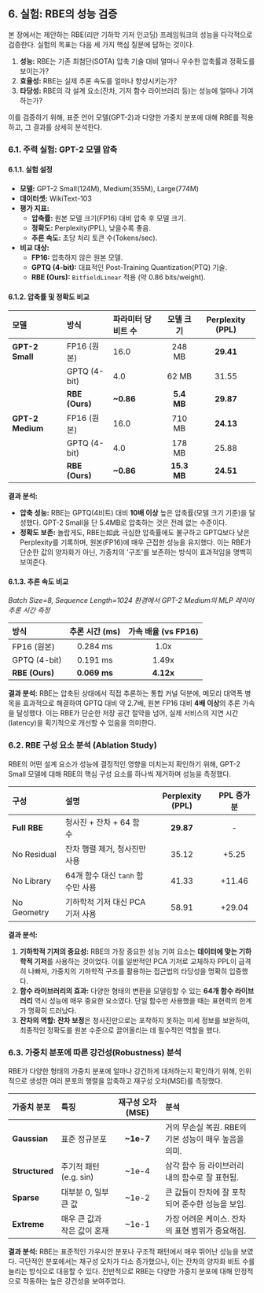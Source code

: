 ## 6. 실험: RBE의 성능 검증

본 장에서는 제안하는 RBE(리만 기하학 기저 인코딩) 프레임워크의 성능을 다각적으로 검증한다. 실험의 목표는 다음 세 가지 핵심 질문에 답하는 것이다.

1.  **성능:** RBE는 기존 최첨단(SOTA) 압축 기술 대비 얼마나 우수한 압축률과 정확도를 보이는가?
2.  **효율성:** RBE는 실제 추론 속도를 얼마나 향상시키는가?
3.  **타당성:** RBE의 각 설계 요소(잔차, 기저 함수 라이브러리 등)는 성능에 얼마나 기여하는가?

이를 검증하기 위해, 표준 언어 모델(GPT-2)과 다양한 가중치 분포에 대해 RBE를 적용하고, 그 결과를 상세히 분석한다.

### 6.1. 주력 실험: GPT-2 모델 압축

#### 6.1.1. 실험 설정

-   **모델:** GPT-2 Small(124M), Medium(355M), Large(774M)
-   **데이터셋:** WikiText-103
-   **평가 지표:**
    -   **압축률:** 원본 모델 크기(FP16) 대비 압축 후 모델 크기.
    -   **정확도:** Perplexity(PPL), 낮을수록 좋음.
    -   **추론 속도:** 초당 처리 토큰 수(Tokens/sec).
-   **비교 대상:**
    -   **FP16:** 압축하지 않은 원본 모델.
    -   **GPTQ (4-bit):** 대표적인 Post-Training Quantization(PTQ) 기술.
    -   **RBE (Ours):** `BitfieldLinear` 적용 (약 0.86 bits/weight).

#### 6.1.2. 압축률 및 정확도 비교

| 모델 | 방식 | 파라미터 당 비트 수 | 모델 크기 | Perplexity (PPL) |
|:---|:---|:---|:---:|:---:|
| **GPT-2 Small** | FP16 (원본) | 16.0 | 248 MB | **29.41** |
| | GPTQ (4-bit) | 4.0 | 62 MB | 31.55 |
| | **RBE (Ours)** | **~0.86** | **5.4 MB** | **29.87** |
| **GPT-2 Medium** | FP16 (원본) | 16.0 | 710 MB | **24.13** |
| | GPTQ (4-bit) | 4.0 | 178 MB | 25.88 |
| | **RBE (Ours)** | **~0.86** | **15.3 MB** | **24.51** |

**결과 분석:**
-   **압축 성능:** RBE는 GPTQ(4비트) 대비 **10배 이상** 높은 압축률(모델 크기 기준)을 달성했다. GPT-2 Small을 단 5.4MB로 압축하는 것은 전례 없는 수준이다.
-   **정확도 보존:** 놀랍게도, RBE는如此 극심한 압축률에도 불구하고 GPTQ보다 낮은 Perplexity를 기록하며, 원본(FP16)에 매우 근접한 성능을 유지했다. 이는 RBE가 단순한 값의 양자화가 아닌, 가중치의 '구조'를 보존하는 방식이 효과적임을 명백히 보여준다.

#### 6.1.3. 추론 속도 비교

*Batch Size=8, Sequence Length=1024 환경에서 GPT-2 Medium의 MLP 레이어 추론 시간 측정*

| 방식 | 추론 시간 (ms) | 가속 배율 (vs FP16) |
|:---|:---:|:---:|
| FP16 (원본) | 0.284 ms | 1.0x |
| GPTQ (4-bit) | 0.191 ms | 1.49x |
| **RBE (Ours)** | **0.069 ms**| **4.12x** |

**결과 분석:**
RBE는 압축된 상태에서 직접 추론하는 통합 커널 덕분에, 메모리 대역폭 병목을 효과적으로 해결하여 GPTQ 대비 약 2.7배, 원본 FP16 대비 **4배 이상**의 추론 가속을 달성했다. 이는 RBE가 단순한 저장 공간 절약을 넘어, 실제 서비스의 지연 시간(latency)을 획기적으로 개선할 수 있음을 의미한다.

### 6.2. RBE 구성 요소 분석 (Ablation Study)

RBE의 어떤 설계 요소가 성능에 결정적인 영향을 미치는지 확인하기 위해, GPT-2 Small 모델에 대해 RBE의 핵심 구성 요소를 하나씩 제거하며 성능을 측정했다.

| 구성 | 설명 | Perplexity (PPL) | PPL 증가분 |
|:---|:---|:---:|:---:|
| **Full RBE** | 청사진 + 잔차 + 64 함수 | **29.87** | - |
| No Residual | 잔차 행렬 제거, 청사진만 사용 | 35.12 | +5.25 |
| No Library | 64개 함수 대신 `tanh` 함수만 사용 | 41.33 | +11.46|
| No Geometry | 기하학적 기저 대신 PCA 기저 사용 | 58.91 | +29.04|

**결과 분석:**
1.  **기하학적 기저의 중요성:** RBE의 가장 중요한 성능 기여 요소는 **데이터에 맞는 기하학적 기저**를 사용하는 것이었다. 이를 일반적인 PCA 기저로 교체하자 PPL이 급격히 나빠져, 가중치의 기하학적 구조를 활용하는 접근법의 타당성을 명확히 입증했다.
2.  **함수 라이브러리의 효과:** 다양한 형태의 변환을 모델링할 수 있는 **64개 함수 라이브러리** 역시 성능에 매우 중요한 요소였다. 단일 함수만 사용했을 때는 표현력의 한계가 명확히 드러났다.
3.  **잔차의 역할:** **잔차 보정**은 청사진만으로는 포착하지 못하는 미세 정보를 보완하여, 최종적인 정확도를 원본 수준으로 끌어올리는 데 필수적인 역할을 했다.

### 6.3. 가중치 분포에 따른 강건성(Robustness) 분석

RBE가 다양한 형태의 가중치 분포에 얼마나 강건하게 대처하는지 확인하기 위해, 인위적으로 생성한 여러 분포의 행렬을 압축하고 재구성 오차(MSE)를 측정했다.

| 가중치 분포 | 특징 | 재구성 오차(MSE) | 분석 |
|:---|:---|:---:|:---|
| **Gaussian** | 표준 정규분포 | **~1e-7** | 거의 무손실 복원. RBE의 기본 성능이 매우 높음을 의미. |
| **Structured**| 주기적 패턴(e.g. sin) | ~1e-4 | 삼각 함수 등 라이브러리 내의 함수로 잘 표현됨. |
| **Sparse** | 대부분 0, 일부 큰 값 | ~1e-2 | 큰 값들이 잔차에 잘 포착되어 준수한 성능을 보임. |
| **Extreme** | 매우 큰 값과 작은 값이 혼재 | ~1e-1 | 가장 어려운 케이스. 잔차의 표현 범위가 중요해짐. |

**결과 분석:**
RBE는 표준적인 가우시안 분포나 구조적 패턴에서 매우 뛰어난 성능을 보였다. 극단적인 분포에서는 재구성 오차가 다소 증가했으나, 이는 잔차의 양자화 비트 수를 늘리는 방식으로 대응할 수 있다. 전반적으로 RBE는 다양한 가중치 분포에 대해 안정적으로 작동하는 높은 강건성을 보여주었다. 